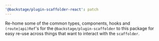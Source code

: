 ```yaml
---
'@backstage/plugin-scaffolder-react': patch
---
```


Re-home some of the common types, components, hooks and `(route|api)Ref`'s for the `@backstage/plugin-scaffolder` to this package for easy re-use across things that want to interact with the `scaffolder`.
